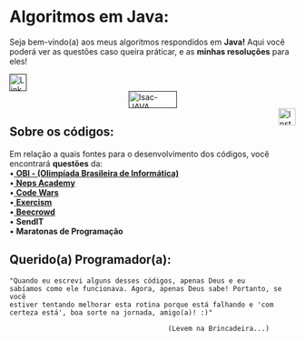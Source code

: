 # Algoritmos em Java:
Seja bem-vindo(a) aos meus algoritmos respondidos em **Java!** Aqui você poderá ver as questões caso queira práticar, e as **minhas resoluções** para eles! 
<div>
 <a href="" target="_blank"><img align="left" alt="Linkedin" height="30" src="https://img.shields.io/badge/linkedin-1a1b27.svg?&style=for-the-badge&logo=linkedin&logoColor=blue" target="_blank"></a>
  <a href="" target="_blank"><img target="_blank"> <img src="https://img.shields.io/badge/Java-1a1b27?style=for-the-badge&logo=java&logoColor=fc1723" align="center" alt="Isac-JAVA" height="30" width="85" hspace="210" target="_blank"></a>
  <a href="https://www.instagram.com/isacbm_/" target="_blank"><img src="https://img.shields.io/badge/Instagram-1a1b27?style=for-the-badge&logo=instagram&logoColor=hotpink" align="right" alt="Instagram" height="30"  target="_blank"></a> </div>
  
## Sobre os códigos:
Em relação a quais fontes para o desenvolvimento dos códigos, você encontrará **questões** da: <br>
•<a href="https://olimpiada.ic.unicamp.br/">  <u>**OBI - (Olimpíada Brasileira de Informática)**</u></a> <br>
•<a href="https://neps.academy/br/">  **Neps Academy**</a> <br>
•<a href="https://www.codewars.com/"> **Code Wars**</a> <br>
•<a href="https://exercism.org/"> **Exercism**</a> <br>
•<a href="https://www.beecrowd.com.br/judge/pt/"> **Beecrowd**</a> <br>
• **SendIT** <br>
• **Maratonas de Programação**

## **Querido(a) Programador(a):**

   <code>"Quando eu escrevi alguns desses códigos, apenas Deus e eu sabíamos como ele funcionava. Agora, apenas Deus sabe!
Portanto, se você estiver tentando melhorar esta rotina porque está falhando e 'com certeza está', boa sorte na jornada, amigo(a)! :)"</code>
                                                         
                                           (Levem na Brincadeira...)

#
